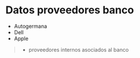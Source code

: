 # Datos proveedores banco

- Autogermana
- Dell
- Apple

>- proveedores internos asociados al banco

